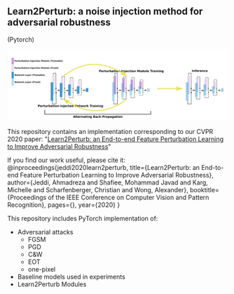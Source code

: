 ## Learn2Perturb: a noise injection method for adversarial robustness

(Pytorch)

![image info](./teaser.png)

This repository contains an implementation corresponding to our CVPR 2020 paper: "[Learn2Perturb: an End-to-end Feature Perturbation Learning to Improve Adversarial Robustness](https://arxiv.org/abs/2003.01090)"

If you find our work useful, please cite it:
@inproceedings{jeddi2020learn2perturb,
  title={Learn2Perturb: an End-to-end Feature Perturbation Learning to Improve Adversarial Robustness},
  author={Jeddi, Ahmadreza and Shafiee, Mohammad Javad and Karg, Michelle and Scharfenberger, Christian and Wong, Alexander},
  booktitle={Proceedings of the IEEE Conference on Computer Vision and Pattern Recognition},
  pages={},
  year={2020}
}

This repository includes PyTorch implementation of:

- Adversarial attacks 
    - FGSM
    - PGD
    - C&W
    - EOT
    - one-pixel
- Baseline models used in experiments
- Learn2Perturb Modules

